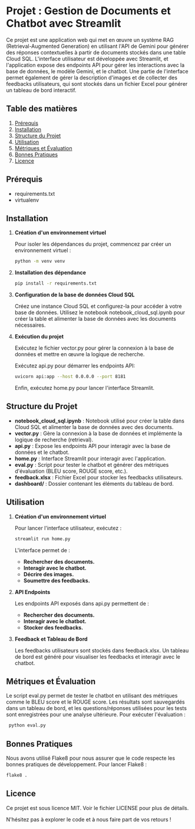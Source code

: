 # Projet : Gestion de Documents et Chatbot avec Streamlit

Ce projet est une application web qui met en œuvre un système RAG (Retrieval-Augmented Generation) en utilisant l'API de Gemini pour générer des réponses contextuelles à partir de documents stockés dans une table Cloud SQL. L'interface utilisateur est développée avec Streamlit, et l'application expose des endpoints API pour gérer les interactions avec la base de données, le modèle Gemini, et le chatbot. 
Une partie de l'interface permet également de gérer la description d'images et de collecter des feedbacks utilisateurs, qui sont stockés dans un fichier Excel pour générer un tableau de bord interactif.

## Table des matières

1. [Prérequis](#prérequis)
2. [Installation](#installation)
3. [Structure du Projet](#structure-du-projet)
4. [Utilisation](#utilisation)
5. [Métriques et Évaluation](#métriques-et-évaluation)
6. [Bonnes Pratiques](#bonnes-pratiques)
7. [Licence](#licence)

## Prérequis

- requirements.txt
- virtualenv 
 
## Installation

1. **Création d'un environnement virtuel**

   Pour isoler les dépendances du projet, commencez par créer un environnement virtuel :

   ```bash
   python -m venv venv

2. **Installation des dépendance**
   ```bash
   pip install -r requirements.txt

3. **Configuration de la base de données Cloud SQL**

   Créez une instance Cloud SQL et configurez-la pour accéder à votre base de données.
   Utilisez le notebook notebook_cloud_sql.ipynb pour créer la table et alimenter la base de données avec les documents nécessaires.

5. **Exécution du projet** 

   Exécutez le fichier vector.py pour gérer la connexion à la base de données et mettre en œuvre la logique de recherche.

    Exécutez api.py pour démarrer les endpoints API:
   
    ```bash
    uvicorn api:app --host 0.0.0.0 --port 8181
    ```
    Enfin, exécutez home.py pour lancer l'interface Streamlit.

## Structure du Projet
   - __notebook_cloud_sql.ipynb__ : Notebook utilisé pour créer la table dans Cloud SQL et alimenter la base de données avec des documents.
   - __vector.py__ : Gère la connexion à la base de données et implémente la logique de recherche (retrieval).
   - __api.py__ : Expose les endpoints API pour interagir avec la base de données et le chatbot.
   - __home.py__ : Interface Streamlit pour interagir avec l'application.
   - __eval.py__ : Script pour tester le chatbot et générer des métriques d'évaluation (BLEU score, ROUGE score, etc.).
   - __feedback.xlsx__ : Fichier Excel pour stocker les feedbacks utilisateurs.
   - __dashboard/__ : Dossier contenant les éléments du tableau de bord.

## Utilisation

1. **Création d'un environnement virtuel**

   Pour lancer l'interface utilisateur, exécutez :
   
   ```bash
   streamlit run home.py
   ```
   L'interface permet de :
   - __Rechercher des documents.__ 
   - __Interagir avec le chatbot.__ 
   - __Décrire des images.__ 
   - __Soumettre des feedbacks.__


2. **API Endpoints**

   Les endpoints API exposés dans api.py permettent de :
   - __Rechercher des documents.__ 
   - __Interagir avec le chatbot.__ 
   - __Stocker des feedbacks.__ 
4. **Feedback et Tableau de Bord**

   Les feedbacks utilisateurs sont stockés dans feedback.xlsx.
   Un tableau de bord est généré pour visualiser les feedbacks et interagir avec le chatbot.

## Métriques et Évaluation

  Le script eval.py permet de tester le chatbot en utilisant des métriques comme le BLEU score et le ROUGE score. 
  Les résultats sont sauvegardés dans un tableau de bord, et les questions/réponses utilisées pour les tests sont enregistrées pour une analyse ultérieure.
  Pour exécuter l'évaluation :
  ```bash
   python eval.py
   ```
## Bonnes Pratiques

Nous avons utilisé Flake8 pour nous assurer que le code respecte les bonnes pratiques de développement. 
Pour lancer Flake8 :
```bash
flake8 .
```
## Licence

Ce projet est sous licence MIT. Voir le fichier LICENSE pour plus de détails.

N'hésitez pas à explorer le code et à nous faire part de vos retours !
